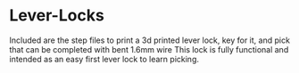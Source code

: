 # Lever-Locks
Included are the step files to print a 3d printed lever lock, key for it, and pick that can be completed with bent 1.6mm wire
This lock is fully functional and intended as an easy first lever lock to learn picking.

